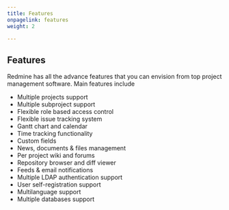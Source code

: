 ```yaml
---
title: Features
onpagelink: features
weight: 2

---
```


Features
--------

Redmine has all the advance features that you can envision from top project management software. Main features include

- Multiple projects support
- Multiple subproject support
- Flexible role based access control
- Flexible issue tracking system
- Gantt chart and calendar
- Time tracking functionality
- Custom fields
- News, documents &amp; files management
- Per project wiki and forums
- Repository browser and diff viewer
- Feeds &amp; email notifications
- Multiple LDAP authentication support
- User self-registration support
- Multilanguage support
- Multiple databases support
 